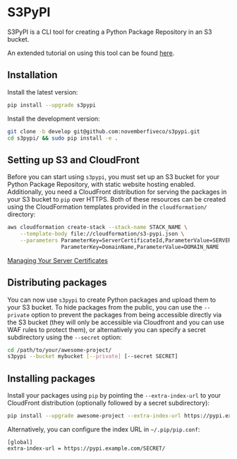 S3PyPI
======

S3PyPI is a CLI tool for creating a Python Package Repository in an S3 bucket.

An extended tutorial on using this tool can be found [here](https://novemberfive.co/blog/opensource-pypi-package-repository-tutorial/).


Installation
------------

Install the latest version:

```bash
pip install --upgrade s3pypi
```

Install the development version:

```bash
git clone -b develop git@github.com:novemberfiveco/s3pypi.git
cd s3pypi/ && sudo pip install -e .
```


Setting up S3 and CloudFront
----------------------------

Before you can start using ``s3pypi``, you must set up an S3 bucket for your Python Package Repository, with static website hosting enabled. Additionally, you need a CloudFront distribution for serving the packages in your S3 bucket to ``pip`` over HTTPS. Both of these resources can be created using the CloudFormation templates provided in the ``cloudformation/`` directory:

```bash
aws cloudformation create-stack --stack-name STACK_NAME \
    --template-body file://cloudformation/s3-pypi.json \
    --parameters ParameterKey=ServerCertificateId,ParameterValue=SERVER_CERT_ID \
                 ParameterKey=DomainName,ParameterValue=DOMAIN_NAME
```

[Managing Your Server Certificates](http://docs.aws.amazon.com/IAM/latest/UserGuide/id_credentials_server-certs_manage.html)

Distributing packages
---------------------

You can now use ``s3pypi`` to create Python packages and upload them to your S3 bucket. To hide packages from the public, you can use the ``--private`` option to prevent the packages from being accessible directly via the S3 bucket (they will only be accessible via Cloudfront and you can use WAF rules to protect them), or alternatively you can specify a secret subdirectory using the ``--secret`` option:

```bash
cd /path/to/your/awesome-project/
s3pypi --bucket mybucket [--private] [--secret SECRET]
```


Installing packages
-------------------

Install your packages using ``pip`` by pointing the ``--extra-index-url`` to your CloudFront distribution (optionally followed by a secret subdirectory):

```bash
pip install --upgrade awesome-project --extra-index-url https://pypi.example.com/SECRET/
```

Alternatively, you can configure the index URL in ``~/.pip/pip.conf``:

```
[global]
extra-index-url = https://pypi.example.com/SECRET/
```
